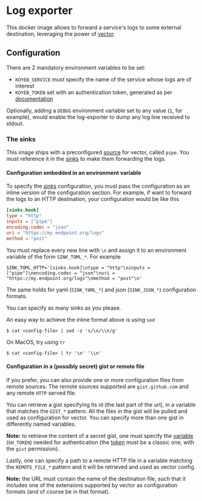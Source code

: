 # Log exporter

This docker image allows to forward a service's logs to some external
destination, leveraging the power of [vector][v].

## Configuration

There are 2 mandatory environment variables to be set:
  - `KOYEB_SERVICE` must specify the name of the service whose logs are of
    interest
  - `KOYEB_TOKEN` set with an authentication token, generated as per
    [documentation][a]

Optionally, adding a `DEBUG` environment variable set to any value (`1`, for example),
would enable the log-exporter to dump any log line received to stdout.

### The sinks

This image ships with a preconfigured [source][src] for vector, called `pipe`.
You must reference it in the [sinks][dst] to make them forwarding the logs.

#### Configuration embedded in an environment variable

To specify the [sinks][dst] configuration, you must pass the configuration as an inline version of the configuration section.
For example, if want to forward the logs to an HTTP destination, your configuration would be like this

```toml
[sinks.hook]
type = "http"
inputs = ["pipe"]
encoding.codec = "json"
uri = "https://my.endpoint.org/logs"
method = "post"
```

You must replace every new line with `\n` and assign it to an environment
variable of the form `SINK_TOML_*`. For example

```
SINK_TOML_HTTP='[sinks.hook]\ntype = "http"\ninputs = ["pipe"]\nencoding.codec = "json"\nuri = "https://my.endpoint.org/logs"\nmethod = "post"\n'
```

The same holds for yaml (`SINK_YAML_*`) and json (`SINK_JSON_*`) configuration
formats.

You can specify as many sinks as you please.

An easy way to achieve the inline format above is using `sed`

```
$ cat <config-file> | sed -z 's/\n/\\n/g'
```

On MacOS, try using `tr`

```
$ cat <config-file> | tr '\n' '\\n'
```

#### Configuration in a (possibly secret) gist or remote file

If you prefer, you can also provide one or more configuration files from remote sources.
The remote sources supported are `gist.github.com` and any remote `HTTP` served file.

You can retrieve a gist specifying its id (the last part of the url), in a variable that
matches the `GIST_*` pattern. All the files in the gist will be pulled and used as
configuration for vector. You can specify more than one gist in differently named
variables.

**Note:** to retrieve the content of a secret gist, one must specify the [variable][ghe]
(`GH_TOKEN`) needed for authentication (the [token][ght] must be a classic one, with the
`gist` permission).

Lastly, one can specify a path to a remote HTTP file in a variable matching the
`REMOTE_FILE_*` pattern and it will be retrieved and used as vector config.

**Note:** the URL must contain the name of the destination file, such that it includes
one of the extensions supported by vector as configuration formats (and of course be in
that format).

[v]: https://vector.dev/
[a]: https://www.koyeb.com/docs/quickstart/koyeb-cli#login
[src]: https://vector.dev/docs/reference/configuration/sources/
[dst]: https://vector.dev/docs/reference/configuration/sinks/
[ghe]: https://cli.github.com/manual/gh_help_environment
[ght]: https://github.com/settings/tokens

